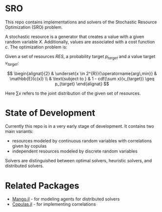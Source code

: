 # SRO
This repo contains implementations and solvers of the Stochastic Resource Optimization (SRO) problem. 

A stochastic resource is a generator that creates a value with a given random variable $X$.
Additionally, values are associated with a cost function $c$.
The optimization problem is:

Given a set of resources $RES$, a probability target $p_{target}$ and a value target $v_{target}$:

$$
\begin{alignat}{2}
        & \underset{x \in 2^{R}}{\operatorname{arg\,min}} & \mathbb{E}(c(x))                                \\
        & \text{subject to } & 1 - cdf(\sum x)(v_{target}) \geq p_{target}
\end{alignat}
$$

Here $\sum x$ refers to the joint distribution of the given set of resources.

# State of Development
Currently this repo is in a very early stage of development.
It contains two main variants:
* resources modeled by continuous random variables with correlations given by copulas
* independent resources modeled by discrete random variables

Solvers are distinguished between optimal solvers, heuristic solvers, and distributed solvers.

# Related Packages
* [Mango.jl](https://github.com/OFFIS-DAI/Mango.jl) - for modeling agents for distributed solvers
* [Copulas.jl](https://github.com/lrnv/Copulas.jl) - for implementing correlations